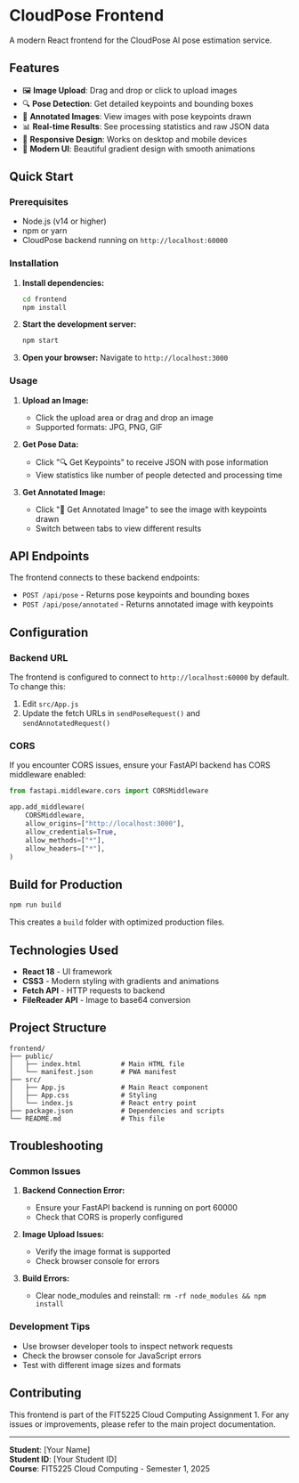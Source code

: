 # CloudPose Frontend

A modern React frontend for the CloudPose AI pose estimation service.

## Features

- 🖼️ **Image Upload**: Drag and drop or click to upload images
- 🔍 **Pose Detection**: Get detailed keypoints and bounding boxes
- 🎨 **Annotated Images**: View images with pose keypoints drawn
- 📊 **Real-time Results**: See processing statistics and raw JSON data
- 📱 **Responsive Design**: Works on desktop and mobile devices
- 🎯 **Modern UI**: Beautiful gradient design with smooth animations

## Quick Start

### Prerequisites

- Node.js (v14 or higher)
- npm or yarn
- CloudPose backend running on `http://localhost:60000`

### Installation

1. **Install dependencies:**
   ```bash
   cd frontend
   npm install
   ```

2. **Start the development server:**
   ```bash
   npm start
   ```

3. **Open your browser:**
   Navigate to `http://localhost:3000`

### Usage

1. **Upload an Image:**
   - Click the upload area or drag and drop an image
   - Supported formats: JPG, PNG, GIF

2. **Get Pose Data:**
   - Click "🔍 Get Keypoints" to receive JSON with pose information
   - View statistics like number of people detected and processing time

3. **Get Annotated Image:**
   - Click "🎨 Get Annotated Image" to see the image with keypoints drawn
   - Switch between tabs to view different results

## API Endpoints

The frontend connects to these backend endpoints:

- `POST /api/pose` - Returns pose keypoints and bounding boxes
- `POST /api/pose/annotated` - Returns annotated image with keypoints

## Configuration

### Backend URL

The frontend is configured to connect to `http://localhost:60000` by default. To change this:

1. Edit `src/App.js`
2. Update the fetch URLs in `sendPoseRequest()` and `sendAnnotatedRequest()`

### CORS

If you encounter CORS issues, ensure your FastAPI backend has CORS middleware enabled:

```python
from fastapi.middleware.cors import CORSMiddleware

app.add_middleware(
    CORSMiddleware,
    allow_origins=["http://localhost:3000"],
    allow_credentials=True,
    allow_methods=["*"],
    allow_headers=["*"],
)
```

## Build for Production

```bash
npm run build
```

This creates a `build` folder with optimized production files.

## Technologies Used

- **React 18** - UI framework
- **CSS3** - Modern styling with gradients and animations
- **Fetch API** - HTTP requests to backend
- **FileReader API** - Image to base64 conversion

## Project Structure

```
frontend/
├── public/
│   ├── index.html          # Main HTML file
│   └── manifest.json       # PWA manifest
├── src/
│   ├── App.js              # Main React component
│   ├── App.css             # Styling
│   └── index.js            # React entry point
├── package.json            # Dependencies and scripts
└── README.md               # This file
```

## Troubleshooting

### Common Issues

1. **Backend Connection Error:**
   - Ensure your FastAPI backend is running on port 60000
   - Check that CORS is properly configured

2. **Image Upload Issues:**
   - Verify the image format is supported
   - Check browser console for errors

3. **Build Errors:**
   - Clear node_modules and reinstall: `rm -rf node_modules && npm install`

### Development Tips

- Use browser developer tools to inspect network requests
- Check the browser console for JavaScript errors
- Test with different image sizes and formats

## Contributing

This frontend is part of the FIT5225 Cloud Computing Assignment 1. For any issues or improvements, please refer to the main project documentation.

---

**Student**: [Your Name]  
**Student ID**: [Your Student ID]  
**Course**: FIT5225 Cloud Computing - Semester 1, 2025
